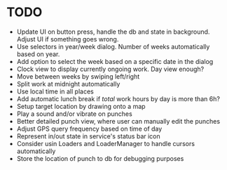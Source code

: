 # TODO

* Update UI on button press, handle the db and state in background. Adjust UI if something goes wrong.
* Use selectors in year/week dialog. Number of weeks automatically based on year.
* Add option to select the week based on a specific date in the dialog
* Clock view to display currently ongoing work. Day view enough?
* Move between weeks by swiping left/right
* Split work at midnight automatically
* Use local time in all places
* Add automatic lunch break if _total_ work hours by day is more than 6h?
* Setup target location by drawing onto a map
* Play a sound and/or vibrate on punches
* Better detailed punch view, where user can manually edit the punches
* Adjust GPS query frequency based on time of day
* Represent in/out state in service's status bar icon
* Consider usin Loaders and LoaderManager to handle cursors automatically
* Store the location of punch to db for debugging purposes

